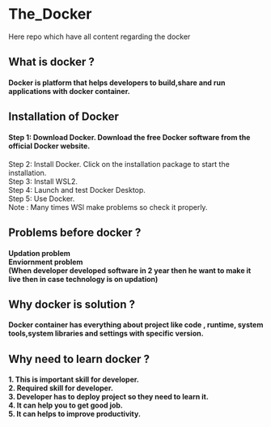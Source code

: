 # The_Docker
Here repo which have all content regarding the docker

## What is docker ?
#### Docker is platform that helps developers to build,share and run applications with docker container.

## Installation of Docker
#### Step 1: Download Docker. Download the free Docker software from the official Docker website. <br/>
Step 2: Install Docker. Click on the installation package to start the installation. <br/>
Step 3: Install WSL2.<br/>
Step 4: Launch and test Docker Desktop. <br/>
Step 5: Use Docker. <br/>
Note : Many times WSl make problems so check it properly.

## Problems before docker ?
#### Updation problem <br/> Enviornment problem <br/> (When developer developed software in 2 year then he want to make it live then in case technology is on updation)

## Why docker is solution ? 
#### Docker container has everything about project like code , runtime, system tools,system libraries and settings with specific version.

## Why need to learn docker ?
#### 1. This is important skill for developer. <br/> 2. Required skill for developer. <br/> 3. Developer has to deploy project so they need to learn it. <br/> 4. It can help you to get good job. <br/> 5. It can helps to improve productivity.
